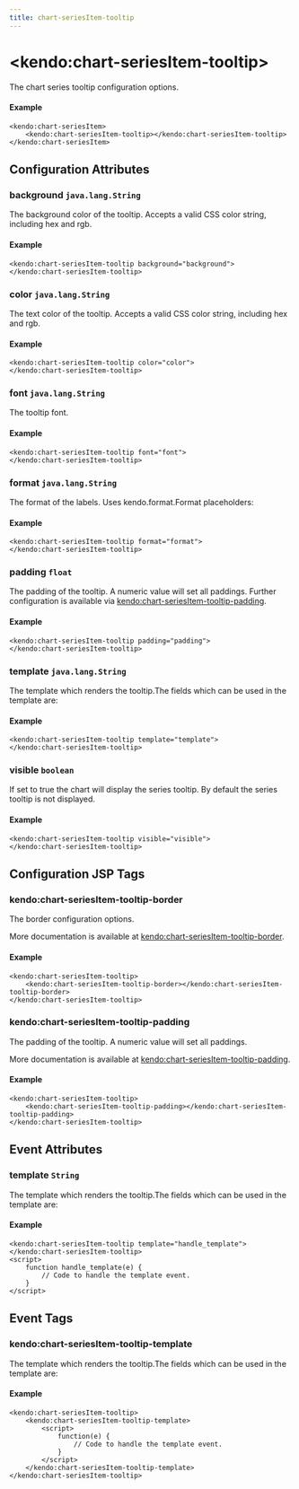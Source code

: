 ```yaml
---
title: chart-seriesItem-tooltip
---
```


# \<kendo:chart-seriesItem-tooltip\>

The chart series tooltip configuration options.

#### Example
    <kendo:chart-seriesItem>
        <kendo:chart-seriesItem-tooltip></kendo:chart-seriesItem-tooltip>
    </kendo:chart-seriesItem>

## Configuration Attributes

### background `java.lang.String`

The background color of the tooltip. Accepts a valid CSS color string, including hex and rgb.

#### Example
    <kendo:chart-seriesItem-tooltip background="background">
    </kendo:chart-seriesItem-tooltip>

### color `java.lang.String`

The text color of the tooltip. Accepts a valid CSS color string, including hex and rgb.

#### Example
    <kendo:chart-seriesItem-tooltip color="color">
    </kendo:chart-seriesItem-tooltip>

### font `java.lang.String`

The tooltip font.

#### Example
    <kendo:chart-seriesItem-tooltip font="font">
    </kendo:chart-seriesItem-tooltip>

### format `java.lang.String`

The format of the labels. Uses kendo.format.Format placeholders:

#### Example
    <kendo:chart-seriesItem-tooltip format="format">
    </kendo:chart-seriesItem-tooltip>

### padding `float`

The padding of the tooltip. A numeric value will set all paddings. Further configuration is available via [kendo:chart-seriesItem-tooltip-padding](#kendo-chart-seriesItem-tooltip-padding). 

#### Example
    <kendo:chart-seriesItem-tooltip padding="padding">
    </kendo:chart-seriesItem-tooltip>

### template `java.lang.String`

The template which renders the tooltip.The fields which can be used in the template are:

#### Example
    <kendo:chart-seriesItem-tooltip template="template">
    </kendo:chart-seriesItem-tooltip>

### visible `boolean`

If set to true the chart will display the series tooltip. By default the series tooltip is not displayed.

#### Example
    <kendo:chart-seriesItem-tooltip visible="visible">
    </kendo:chart-seriesItem-tooltip>


##  Configuration JSP Tags

### kendo:chart-seriesItem-tooltip-border

The border configuration options.

More documentation is available at [kendo:chart-seriesItem-tooltip-border](/api/wrappers/jsp/chart/seriesitem-tooltip-border).

#### Example

    <kendo:chart-seriesItem-tooltip>
        <kendo:chart-seriesItem-tooltip-border></kendo:chart-seriesItem-tooltip-border>
    </kendo:chart-seriesItem-tooltip>

### kendo:chart-seriesItem-tooltip-padding

The padding of the tooltip. A numeric value will set all paddings.

More documentation is available at [kendo:chart-seriesItem-tooltip-padding](/api/wrappers/jsp/chart/seriesitem-tooltip-padding).

#### Example

    <kendo:chart-seriesItem-tooltip>
        <kendo:chart-seriesItem-tooltip-padding></kendo:chart-seriesItem-tooltip-padding>
    </kendo:chart-seriesItem-tooltip>


## Event Attributes

### template `String`

The template which renders the tooltip.The fields which can be used in the template are:


#### Example
    <kendo:chart-seriesItem-tooltip template="handle_template">
    </kendo:chart-seriesItem-tooltip>
    <script>
        function handle_template(e) {
            // Code to handle the template event.
        }
    </script>

## Event Tags

### kendo:chart-seriesItem-tooltip-template

The template which renders the tooltip.The fields which can be used in the template are:


#### Example
    <kendo:chart-seriesItem-tooltip>
        <kendo:chart-seriesItem-tooltip-template>
            <script>
                function(e) {
                    // Code to handle the template event.
                }
            </script>
        </kendo:chart-seriesItem-tooltip-template>
    </kendo:chart-seriesItem-tooltip>

